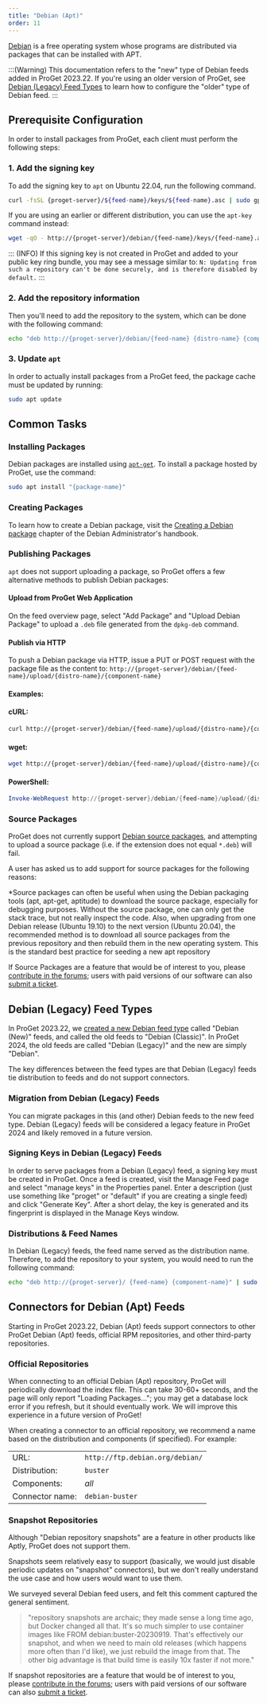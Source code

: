 ```yaml
---
title: "Debian (Apt)"
order: 11
---
```


[Debian](https://www.debian.org/) is a free operating system whose programs are distributed via packages that can be installed with APT.

:::(Warning)
This documentation refers to the "new" type of Debian feeds added in ProGet 2023.22. If you're using an older version of ProGet, see [Debian (Legacy) Feed Types](#debian-legacy-feed-types) to learn how to configure the "older" type of Debian feed.
:::

## Prerequisite Configuration

In order to install packages from ProGet, each client must perform the following steps:

### 1. Add the signing key

To add the signing key to `apt` on  Ubuntu 22.04, run the following command.

```sh
curl -fsSL {proget-server}/${feed-name}/keys/${feed-name}.asc | sudo gpg --dearmor  -o /etc/apt/keyrings/${feed-name}.gpg
```

If you are using an earlier or different distribution, you can use the `apt-key` command instead:

```sh
wget -qO - http://{proget-server}/debian/{feed-name}/keys/{feed-name}.asc | sudo apt-key add -
```

::: (INFO) 
If this signing key is not created in ProGet and added to your public key ring bundle, you may see a message similar to:  `N: Updating from such a repository can't be done securely, and is therefore disabled by default.`
:::

### 2. Add the  repository information

Then you'll need to add the repository to the system, which can be done with the following command:

```sh
echo "deb http://{proget-server}/debian/{feed-name} {distro-name} {component-name}" | sudo tee /etc/apt/sources.list.d/{feed-name}.list
```

### 3. Update `apt`

In order to actually install packages from a ProGet feed, the package cache must be updated by running:

```sh
sudo apt update
```

## Common Tasks

### Installing Packages 

Debian packages are installed using [`apt-get`](https://manpages.debian.org/stretch/apt/apt-get.html). To install a package hosted by ProGet, use the command: 

```sh
sudo apt install "{package-name}"
```

### Creating Packages  

To learn how to create a Debian package, visit the [Creating a Debian package](https://debian-handbook.info/browse/stable/debian-packaging.html) chapter of the Debian Administrator's handbook.

### Publishing Packages  

`apt` does not support uploading a package, so ProGet offers a few alternative methods to publish Debian packages:

#### Upload from ProGet Web Application

On the feed overview page, select "Add Package" and "Upload Debian Package" to upload a `.deb` file generated from the `dpkg-deb` command.

#### Publish via HTTP

To push a Debian package via HTTP, issue a PUT or POST request with the package file as the content to: `http://{proget-server}/debian/{feed-name}/upload/{distro-name}/{component-name}`

#### Examples:

#### cURL:

```sh
curl http://{proget-server}/debian/{feed-name}/upload/{distro-name}/{component-name} --user <user>:<password> --upload-file {my-package}.deb
```

#### wget:

```sh
wget http://{proget-server}/debian/{feed-name}/upload/{distro-name}/{component-name} --http-user <user> --http-password <password> --method POST --body-file {my-package}.deb
```

#### PowerShell:

```powershell
Invoke-WebRequest http://{proget-server}/debian/{feed-name}/upload/{distro-name}/{component-name} -Credential [System.Net.NetworkCredential]::new('<user>', '<password>') -Method PUT -InFile {my-package}.deb
```

### Source Packages

ProGet does not currently support [Debian source packages](https://wiki.debian.org/Packaging/SourcePackage), and attempting to upload a source package (i.e. if the extension does not equal `*.deb`) will fail. 

A user has asked us to add support for source packages for the following reasons:

*Source packages can often be useful when using the Debian packaging tools (apt, apt-get, aptitude) to download the source package, especially for debugging purposes. Without the source package, one can only get the stack trace, but not really inspect the code. Also, when upgrading from one Debian release (Ubuntu 19.10) to the next version (Ubuntu 20.04), the recommended method is to download all source packages from the previous repository and then rebuild them in the new operating system. This is the standard best practice for seeding a new apt repository

If Source Packages are a feature that would be of interest to you, please [contribute in the forums](https://forums.inedo.com/); users with paid versions of our software can also [submit a ticket](https://inedo.com/support/ticket).

## Debian (Legacy) Feed Types

In ProGet 2023.22, we [created a new Debian feed type](https://blog.inedo.com/inedo/new-debian-feeds) called "Debian (New)" feeds, and called the old feeds to "Debian (Classic)". In ProGet 2024, the old feeds are called "Debian (Legacy)" and the new are simply "Debian".

The key differences between the feed types are that Debian (Legacy) feeds tie distribution to feeds and do not support connectors. 

### Migration from Debian (Legacy) Feeds

You can migrate packages in this (and other) Debian feeds to the new  feed type. Debian (Legacy) feeds will be considered a legacy feature in ProGet 2024 and likely removed in a future version.

### Signing Keys in Debian (Legacy) Feeds

In order to serve packages from a Debian (Legacy) feed, a signing key must be created in ProGet. Once a feed is created, visit the Manage Feed page and select "manage keys" in the Properties panel. Enter a description (just use something like "proget" or "default" if you are creating a single feed) and click "Generate Key". After a short delay, the key is generated and its fingerprint is displayed in the Manage Keys window.

### Distributions & Feed Names 

In Debian (Legacy) feeds, the feed name served as the distribution name. Therefore, to add the repository to your  system, you would need to run the following command:

```sh
echo "deb http://{proget-server}/ {feed-name} {component-name}" | sudo tee /etc/apt/sources.list.d/{feed-name}.list
```

## Connectors for Debian (Apt) Feeds

Starting in ProGet 2023.22, Debian (Apt) feeds support connectors to other ProGet Debian (Apt) feeds, official RPM repositories, and other third-party repositories.

### Official  Repositories

When connecting to an official Debian (Apt) repository, ProGet will periodically download the index file. This can take 30-60+ seconds, and the page will only report "Loading Packages..."; you may get a database lock error if you refresh, but it should eventually work. We will improve this experience in a future version of ProGet!

When creating a connector to an official repository, we recommend a name based on the distribution and components (if specified). For example:

<table>
    <tr><td>URL:</td><td><code>http://ftp.debian.org/debian/</code></td></tr>
    <tr><td>Distribution:</td><td><code>buster</code></td></tr>
    <tr><td>Components:</td><td><em>all</em></td></tr>
    <tr><td>Connector name:</td><td><code>debian-buster</code></td></tr>
</table>


### Snapshot Repositories

Although "Debian repository snapshots" are a feature in other products like Aptly, ProGet does not support them. 

Snapshots seem relatively easy to support (basically, we would just disable periodic updates on "snapshot" connectors), but we don't really understand the use case and how users would want to use them.

We surveyed several Debian feed users, and felt this comment captured the general sentiment.

> "repository snapshots are archaic; they made sense a long time ago, but Docker changed all that. It's so much simpler to use container images like FROM debian:buster-20230919. That's effectively our snapshot, and when we need to main old releases (which happens more often than I'd like), we just rebuild the image from that. The other big advantage is that build time is easily 10x faster if not more."

If snapshot repositories are a feature that would be of interest to you, please [contribute in the forums](https://forums.inedo.com/); users with paid versions of our software can also [submit a ticket](https://inedo.com/support/ticket).
